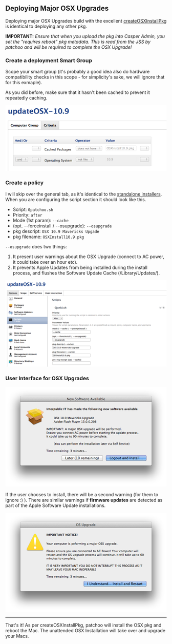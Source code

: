 Deploying Major OSX Upgrades
----------------------------

Deploying major OSX Upgrades build with the excellent [createOSXInstallPkg](https://code.google.com/p/munki/downloads/list) is identical to deploying any other pkg.

**IMPORTANT:** *Ensure that when you upload the pkg into Casper Admin, you set the "requires reboot" pkg metadata. This is read from the JSS by patchoo and will be required to complete the OSX Upgrade!*

### Create a deployment Smart Group

Scope your smart group (it's probably a good idea also do hardware compatibility checks in this scope - for simplicity's sake, we will ignore that for this exmaple).

As you did before, make sure that it hasn't been cached to prevent it repeatedly caching.

![smart group 10.9](images/smart_group_10.9.png)

### Create a policy

I will skip over the general tab, as it's identical to the [standalone installers](deploying_standalone_Installers.md). When you are configuring the script section it should look like this.

* Script: `0patchoo.sh`
* Priority: `after` 
* Mode (1st param): `--cache`
* (opt. --forceinstall / --osupgrade): `--osupgrade`
* pkg descript: `OSX 10.9 Mavericks Upgade`
* pkg filename: `OSXInstall10.9.pkg`

`--osupgrade` does two things:  

1. It present user warnings about the OSX Upgrade (connect to AC power, it could take over an hour etc).
2. It prevents Apple Updates from being installed during the install process, and flushes the Software Update Cache (/Library/Updates/).

![10.9 script](images/policy_10.9_script.png)

### User Interface for OSX Upgrades


![osx warning prompt](images/warning_osx_prompt.png)

If the user chooses to install, there will be a second warning (for them to ignore :) ). There are similar warnings if **firmware updates** are detected as part of the Apple Software Update installations.

![osx warning 2](images/warning_osx_2.png)


___

That's it! As per createOSXInstallPkg, patchoo will install the OSX pkg and reboot the Mac. The unattended OSX Installation will take over and upgrade your Macs.

